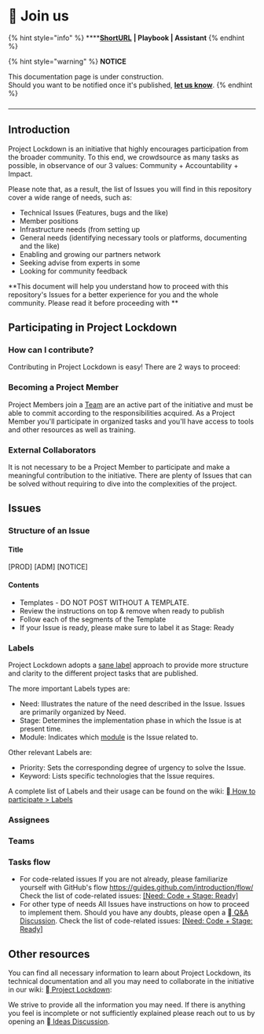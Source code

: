 # 🚧 Join us

{% hint style="info" %}
****[**ShortURL**](https://tiof.click/TIOFJoinUs) **| Playbook | Assistant**
{% endhint %}



{% hint style="warning" %}
**NOTICE**

This documentation page is under construction.\
Should you want to be notified once it's published, [**let us know**](https://tiof.click/TIOFTarianUpdatesService).
{% endhint %}

###

***

## Introduction

Project Lockdown is an initiative that highly encourages participation from the broader community. To this end, we crowdsource as many tasks as possible, in observance of our 3 values: Community + Accountability + Impact.

Please note that, as a result, the list of Issues you will find in this repository cover a wide range of needs, such as:

* Technical Issues (Features, bugs and the like)
* Member positions
* Infrastructure needs (from setting up
* General needs (identifying necessary tools or platforms, documenting and the like)
* Enabling and growing our partners network
* Seeking advise from experts in some
* Looking for community feedback

\*\*This document will help you understand how to proceed with this repository's Issues for a better experience for you and the whole community. Please read it before proceeding with \*\*

## Participating in Project Lockdown

### How can I contribute?

Contributing in Project Lockdown is easy! There are 2 ways to proceed:

### Becoming a Project Member

Project Members join a [Team](https://github.com/TheIOFoundation/ProjectLockdown/wiki/How-to-participate#teams) are an active part of the initiative and must be able to commit according to the responsibilities acquired. As a Project Member you'll participate in organized tasks and you'll have access to tools and other resources as well as training.

### External Collaborators

It is not necessary to be a Project Member to participate and make a meaningful contribution to the initiative. There are plenty of Issues that can be solved without requiring to dive into the complexities of the project.

## Issues

### Structure of an Issue

#### Title

\[PROD] \[ADM] \[NOTICE]

#### Contents

* Templates - DO NOT POST WITHOUT A TEMPLATE.
* Review the instructions on top & remove when ready to publish
* Follow each of the segments of the Template
* If your Issue is ready, please make sure to label it as Stage: Ready

### Labels

Project Lockdown adopts a [sane label](https://medium.com/@dave\_lunny/sane-github-labels-c5d2e6004b63) approach to provide more structure and clarity to the different project tasks that are published.

The more important Labels types are:

* Need: Illustrates the nature of the need described in the Issue. Issues are primarily organized by Need.
* Stage: Determines the implementation phase in which the Issue is at present time.
* Module: Indicates which [module](https://github.com/TheIOFoundation/ProjectLockdown#project-architecture) is the Issue related to.

Other relevant Labels are:

* Priority: Sets the corresponding degree of urgency to solve the Issue.
* Keyword: Lists specific technologies that the Issue requires.

A complete list of Labels and their usage can be found on the wiki: [ How to participate > Labels](https://github.com/TheIOFoundation/ProjectLockdown/wiki/How-to-participate#labels)

### Assignees

### Teams

### Tasks flow

* For code-related issues If you are not already, please familiarize yourself with GitHub's flow https://guides.github.com/introduction/flow/ Check the list of code-related issues: [\[Need: Code + Stage: Ready\]](https://github.com/TheIOFoundation/ProjectLockdown/issues?q=is:open%20is:issue%20label:%22Need:%20Code%22%20label:%22Stage:%20Ready%22)
* For other type of needs All Issues have instructions on how to proceed to implement them. Should you have any doubts, please open a [ Q\&A Discussion](https://github.com/TheIOFoundation/ProjectLockdown/discussions?discussions\_q=category:Q\&A). Check the list of code-related issues: [\[Need: Code + Stage: Ready\]](https://github.com/TheIOFoundation/ProjectLockdown/issues?q=is:open%20is:issue%20label:%22Need:%20Code%22%20label:%22Stage:%20Ready%22)

## Other resources

You can find all necessary information to learn about Project Lockdown, its technical documentation and all you may need to collaborate in the initiative in our wiki: [ Project Lockdown](https://github.com/TheIOFoundation/ProjectLockdown/wiki):

We strive to provide all the information you may need. If there is anything you feel is incomplete or not sufficiently explained please reach out to us by opening an [ Ideas Discussion](https://github.com/TheIOFoundation/ProjectLockdown/discussions?discussions\_q=category:Ideas).
